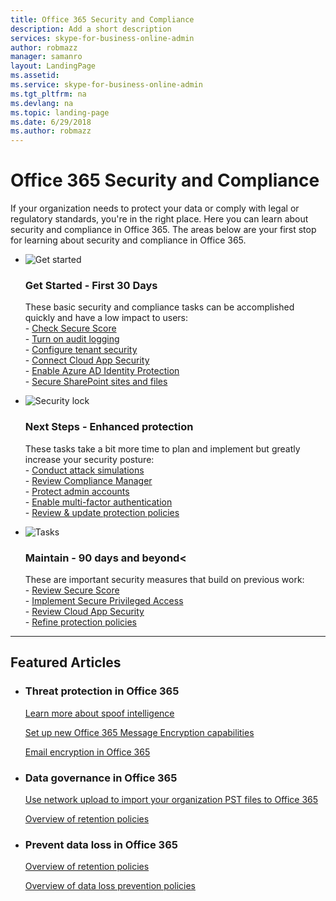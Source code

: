 ```yaml
---
title: Office 365 Security and Compliance
description: Add a short description
services: skype-for-business-online-admin
author: robmazz
manager: samanro
layout: LandingPage
ms.assetid: 
ms.service: skype-for-business-online-admin
ms.tgt_pltfrm: na
ms.devlang: na
ms.topic: landing-page
ms.date: 6/29/2018
ms.author: robmazz
---
```

# Office 365 Security and Compliance

If your organization needs to protect your data or comply with legal or regulatory standards, you're in the right place. Here you can learn about security and compliance in Office 365. The areas below are your first stop for learning about security and compliance in Office 365.

<ul class="cardsF panelContent">
    <li>
        <div class="cardSize">
            <div class="cardPadding">
                <div class="card">
                    <div class="cardImageOuter">
                        <div class="cardImage">
                            <img src="https://docs.microsoft.com/en-us/office/media/icons/get-started.svg" alt="Get started" />
                        </div>
                    </div>
                    <div class="cardText">
                        <h3>Get Started - First 30 Days</h3>
                <p>These basic security and compliance tasks can be accomplished quickly and have a low impact to users: <br> - <a href="https://cdn.quotesgram.com/img/94/90/1399576208-AnimalHouse_037Pyxurz.jpg">Check Secure Score</a> <br> - <a href="https://securescore.office.com">Turn on audit logging</a> <br> - <a href="https://cdn.quotesgram.com/img/94/90/1399576208-AnimalHouse_037Pyxurz.jpg">Configure tenant security</a> <br> - <a href="https://cdn.quotesgram.com/img/94/90/1399576208-AnimalHouse_037Pyxurz.jpg">Connect Cloud App Security</a> <br> - <a href="https://cdn.quotesgram.com/img/94/90/1399576208-AnimalHouse_037Pyxurz.jpg">Enable Azure AD Identity Protection</a> <br> - <a href="https://cdn.quotesgram.com/img/94/90/1399576208-AnimalHouse_037Pyxurz.jpg">Secure SharePoint sites and files</a> </p>
                    </div>
                </div>
            </div>
        </div>
    </li>
    <li>
        <div class="cardSize">
            <div class="cardPadding">
                <div class="card">
                    <div class="cardImageOuter">
                        <div class="cardImage">
                            <img src="https://docs.microsoft.com/en-us/office/media/icons/lock-protected.svg" alt="Security lock" />
                        </div>
                    </div>
                    <div class="cardText">
                        <h3>Next Steps - Enhanced protection</h3>
                        <p>These tasks take a bit more time to plan and implement but greatly increase your security posture: <br> - <a href="https://cdn.quotesgram.com/img/94/90/1399576208-AnimalHouse_037Pyxurz.jpg">Conduct attack simulations</a> <br> - <a href="https://cdn.quotesgram.com/img/94/90/1399576208-AnimalHouse_037Pyxurz.jpg">Review Compliance Manager</a> <br> - <a href="https://cdn.quotesgram.com/img/94/90/1399576208-AnimalHouse_037Pyxurz.jpg">Protect admin accounts</a> <br> - <a href="https://cdn.quotesgram.com/img/94/90/1399576208-AnimalHouse_037Pyxurz.jpg">Enable multi-factor authentication</a> <br> - <a href="https://cdn.quotesgram.com/img/94/90/1399576208-AnimalHouse_037Pyxurz.jpg">Review & update protection policies</a> </p>
                    </div>
                </div>
            </div>
        </div>
    </li>
    <li>
        <div class="cardSize">
            <div class="cardPadding">
                <div class="card">
                    <div class="cardImageOuter">
                        <div class="cardImage">
                            <img src="https://docs.microsoft.com/en-us/office/media/icons/tasks.svg" alt="Tasks" />
                        </div>
                    </div>
                    <div class="cardText">
                        <h3>Maintain - 90 days and beyond<</h3>
                        <p>These are important security measures that build on previous work:<br>
                        - <a href="https://cdn.quotesgram.com/img/94/90/1399576208-AnimalHouse_037Pyxurz.jpg">Review Secure Score</a><br>
                        - <a href="https://cdn.quotesgram.com/img/94/90/1399576208-AnimalHouse_037Pyxurz.jpg">Implement Secure Privileged Access</a><br>
                        - <a href="https://cdn.quotesgram.com/img/94/90/1399576208-AnimalHouse_037Pyxurz.jpg">Review Cloud App Security</a><br>
                        - <a href="https://cdn.quotesgram.com/img/94/90/1399576208-AnimalHouse_037Pyxurz.jpg">Refine protection policies</a><br></p>
                    </div>
                </div>
            </div>
        </div>
    </li>
</ul>

<hr>
<h2>Featured Articles</h2>

<ul class="panelContent cardsW">
    <li>
        <div class="cardSize">
            <div class="cardPadding">
                <div class="card">
                    <div class="cardText">
                        <h3>Threat protection in Office 365</h3>
                        <p><a href="https://wondersinthedark.files.wordpress.com/2012/10/bluto.jpg">Learn more about spoof intelligence</a></p>
                        <p><a href="https://wondersinthedark.files.wordpress.com/2012/10/bluto.jpg">Set up new Office 365 Message Encryption capabilities</a></p>
                        <p><a href="https://wondersinthedark.files.wordpress.com/2012/10/bluto.jpg">Email encryption in Office 365</a></p>
                    </div>
                </div>
            </div>
        </div>
    </li>
    <li>
        <div class="cardSize">
            <div class="cardPadding">
                <div class="card">
                    <div class="cardText">
                        <h3>Data governance in Office 365</h3>
                        <p><a href="https://wondersinthedark.files.wordpress.com/2012/10/bluto.jpg">Use network upload to import your organization PST files to Office 365</a></p>
                        <p><a href="https://wondersinthedark.files.wordpress.com/2012/10/bluto.jpg">Overview of retention policies</a></p>
                    </div>
                </div>
            </div>
        </div>
    </li>
    <li>
        <div class="cardSize">
            <div class="cardPadding">
                <div class="card">
                    <div class="cardText">
                        <h3>Prevent data loss in Office 365</h3>
                        <p><a href="https://wondersinthedark.files.wordpress.com/2012/10/bluto.jpg">Overview of retention policies</a></p>
                        <p><a href="https://wondersinthedark.files.wordpress.com/2012/10/bluto.jpg">Overview of data loss prevention policies</a></p>
                    </div>
                </div>
            </div>
        </div>
    </li>
</ul>